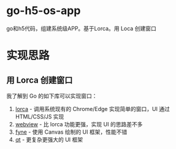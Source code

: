 # go-h5-os-app

go和h5代码，组建系统级APP。基于Lorca。用 Loca 创建窗口

# 实现思路

## 用 Lorca 创建窗口

我了解到 Go 的如下库可以实现窗口：

1. [lorca](https://github.com/zserge/lorca) - 调用系统现有的 Chrome/Edge 实现简单的窗口，UI 通过 HTML/CSS/JS 实现
2. [webview](https://github.com/webview/webview) - 比 lorca 功能更强，实现 UI 的思路差不多
3. [fyne](https://github.com/fyne-io/fyne) - 使用 Canvas 绘制的 UI 框架，性能不错
4. [qt](https://github.com/therecipe/qt) - 更复杂更强大的 UI 框架
